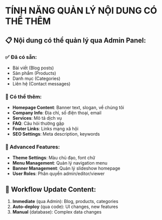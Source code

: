 # TÍNH NĂNG QUẢN LÝ NỘI DUNG CÓ THỂ THÊM

## 📋 Nội dung có thể quản lý qua Admin Panel:

### ✅ Đã có sẵn:
- Bài viết (Blog posts)
- Sản phẩm (Products) 
- Danh mục (Categories)
- Liên hệ (Contact messages)

### 🔧 Có thể thêm:
- **Homepage Content**: Banner text, slogan, về chúng tôi
- **Company Info**: Địa chỉ, số điện thoại, email
- **Services**: Mô tả dịch vụ 
- **FAQ**: Câu hỏi thường gặp
- **Footer Links**: Links mạng xã hội
- **SEO Settings**: Meta description, keywords

### 🎨 Advanced Features:
- **Theme Settings**: Màu chủ đạo, font chữ
- **Menu Management**: Quản lý navigation menu
- **Banner Management**: Quản lý slideshow homepage
- **User Roles**: Phân quyền admin/editor/viewer

## 🚀 Workflow Update Content:
1. **Immediate** (qua Admin): Blog, products, categories
2. **Auto-deploy** (qua code): UI changes, new features
3. **Manual** (database): Complex data changes
